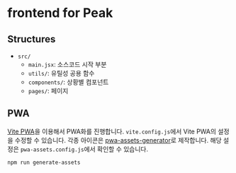 # frontend for Peak

## Structures

- `src/`
    - `main.jsx`: 소스코드 시작 부분
    - `utils/`: 유틸성 공용 함수
    - `components/`: 상황별 컴포넌트
    - `pages/`: 페이지


## PWA

[Vite PWA](https://vite-pwa-org.netlify.app/)을 이용해서 PWA화를 진행합니다.
`vite.config.js`에서 Vite PWA의 설정을 수정할 수 있습니다.
각종 아이콘은 [pwa-assets-generator](https://vite-pwa-org.netlify.app/assets-generator)로 제작합니다. 해당 설정은 `pwa-assets.config.js`에서 확인할 수 있습니다.

```bash
npm run generate-assets
```